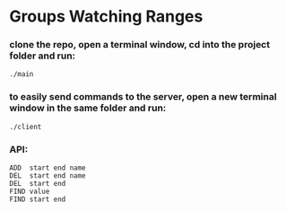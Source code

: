 # Groups Watching Ranges

### clone the repo, open a terminal window, cd into the project folder and run:
```shell
./main
```
### to easily send commands to the server, open a new terminal window in the same folder and run:
```shell
./client
```
### API:
```shell
ADD  start end name
DEL  start end name
DEL  start end
FIND value
FIND start end
```
